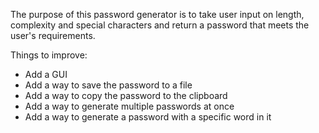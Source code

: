 The purpose of this password generator is to take user input on length, complexity and special characters and return a password that meets the user's requirements.


Things to improve:
- Add a GUI
- Add a way to save the password to a file
- Add a way to copy the password to the clipboard
- Add a way to generate multiple passwords at once
- Add a way to generate a password with a specific word in it

